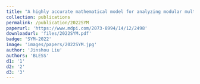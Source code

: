 ```yaml
---
title: "A highly accurate mathematical model for analyzing modular multilevel converters in transformer-less applications"
collection: publications
permalink: /publication/2022SYM
paperurl: 'https://www.mdpi.com/2073-8994/14/12/2498'
downloadurl: 'files/2022SYM.pdf'
badge: 'SYM-2022'
image: 'images/papers/2022SYM.jpg'
author: 'Jinshou Liu'
authors: 'BLESS'
d1: '1'
d2: '2'
d3: '3'
---
```


